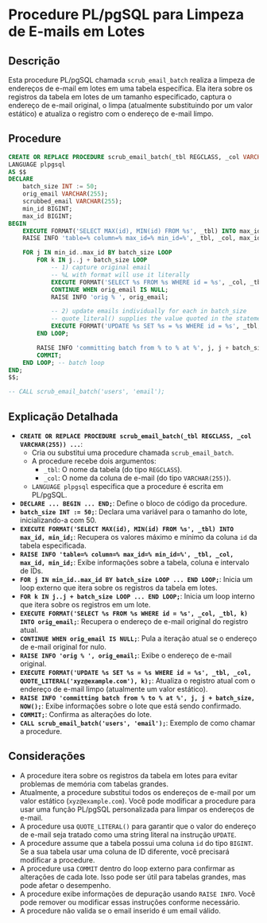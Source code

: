 # Procedure PL/pgSQL para Limpeza de E-mails em Lotes

## Descrição

Esta procedure PL/pgSQL chamada `scrub_email_batch` realiza a limpeza de endereços de e-mail em lotes em uma tabela específica. Ela itera sobre os registros da tabela em lotes de um tamanho especificado, captura o endereço de e-mail original, o limpa (atualmente substituindo por um valor estático) e atualiza o registro com o endereço de e-mail limpo.

## Procedure

```sql
CREATE OR REPLACE PROCEDURE scrub_email_batch(_tbl REGCLASS, _col VARCHAR(255))
LANGUAGE plpgsql
AS $$
DECLARE
    batch_size INT := 50;
    orig_email VARCHAR(255);
    scrubbed_email VARCHAR(255);
    min_id BIGINT;
    max_id BIGINT;
BEGIN
    EXECUTE FORMAT('SELECT MAX(id), MIN(id) FROM %s', _tbl) INTO max_id, min_id;
    RAISE INFO 'table=% column=% max_id=% min_id=%', _tbl, _col, max_id, min_id;

    FOR j IN min_id..max_id BY batch_size LOOP
        FOR k IN j..j + batch_size LOOP
            -- 1) capture original email
            -- %L with format will use it literally
            EXECUTE FORMAT('SELECT %s FROM %s WHERE id = %s', _col, _tbl, k) INTO orig_email;
            CONTINUE WHEN orig_email IS NULL;
            RAISE INFO 'orig % ', orig_email;

            -- 2) update emails individually for each in batch_size
            -- quote_literal() supplies the value quoted in the statement
            EXECUTE FORMAT('UPDATE %s SET %s = %s WHERE id = %s', _tbl, _col, QUOTE_LITERAL('xyz@example.com'), k);
        END LOOP;

        RAISE INFO 'committing batch from % to % at %', j, j + batch_size, NOW();
        COMMIT;
    END LOOP; -- batch loop
END;
$$;

-- CALL scrub_email_batch('users', 'email');
```

## Explicação Detalhada

* **`CREATE OR REPLACE PROCEDURE scrub_email_batch(_tbl REGCLASS, _col VARCHAR(255)) ...`**:
    * Cria ou substitui uma procedure chamada `scrub_email_batch`.
    * A procedure recebe dois argumentos:
        * `_tbl`: O nome da tabela (do tipo `REGCLASS`).
        * `_col`: O nome da coluna de e-mail (do tipo `VARCHAR(255)`).
    * `LANGUAGE plpgsql` especifica que a procedure é escrita em PL/pgSQL.
* **`DECLARE ... BEGIN ... END;`**: Define o bloco de código da procedure.
* **`batch_size INT := 50;`**: Declara uma variável para o tamanho do lote, inicializando-a com 50.
* **`EXECUTE FORMAT('SELECT MAX(id), MIN(id) FROM %s', _tbl) INTO max_id, min_id;`**: Recupera os valores máximo e mínimo da coluna `id` da tabela especificada.
* **`RAISE INFO 'table=% column=% max_id=% min_id=%', _tbl, _col, max_id, min_id;`**: Exibe informações sobre a tabela, coluna e intervalo de IDs.
* **`FOR j IN min_id..max_id BY batch_size LOOP ... END LOOP;`**: Inicia um loop externo que itera sobre os registros da tabela em lotes.
* **`FOR k IN j..j + batch_size LOOP ... END LOOP;`**: Inicia um loop interno que itera sobre os registros em um lote.
* **`EXECUTE FORMAT('SELECT %s FROM %s WHERE id = %s', _col, _tbl, k) INTO orig_email;`**: Recupera o endereço de e-mail original do registro atual.
* **`CONTINUE WHEN orig_email IS NULL;`**: Pula a iteração atual se o endereço de e-mail original for nulo.
* **`RAISE INFO 'orig % ', orig_email;`**: Exibe o endereço de e-mail original.
* **`EXECUTE FORMAT('UPDATE %s SET %s = %s WHERE id = %s', _tbl, _col, QUOTE_LITERAL('xyz@example.com'), k);`**: Atualiza o registro atual com o endereço de e-mail limpo (atualmente um valor estático).
* **`RAISE INFO 'committing batch from % to % at %', j, j + batch_size, NOW();`**: Exibe informações sobre o lote que está sendo confirmado.
* **`COMMIT;`**: Confirma as alterações do lote.
* **`CALL scrub_email_batch('users', 'email');`**: Exemplo de como chamar a procedure.

## Considerações

* A procedure itera sobre os registros da tabela em lotes para evitar problemas de memória com tabelas grandes.
* Atualmente, a procedure substitui todos os endereços de e-mail por um valor estático (`xyz@example.com`). Você pode modificar a procedure para usar uma função PL/pgSQL personalizada para limpar os endereços de e-mail.
* A procedure usa `QUOTE_LITERAL()` para garantir que o valor do endereço de e-mail seja tratado como uma string literal na instrução `UPDATE`.
* A procedure assume que a tabela possui uma coluna `id` do tipo `BIGINT`. Se a sua tabela usar uma coluna de ID diferente, você precisará modificar a procedure.
* A procedure usa `COMMIT` dentro do loop externo para confirmar as alterações de cada lote. Isso pode ser útil para tabelas grandes, mas pode afetar o desempenho.
* A procedure exibe informações de depuração usando `RAISE INFO`. Você pode remover ou modificar essas instruções conforme necessário.
* A procedure não valida se o email inserido é um email válido.
